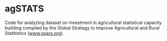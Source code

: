 # agSTATS

Code for analyzing dataset on investment in agricultural statistical capacity building compiled by the Global Strategy to Improve Agricultural and Rural Statitistics (www.gsars.org). 